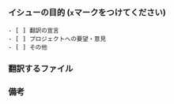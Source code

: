 <!--
該当するイシューの種類を選択してください
-->
### イシューの目的 (`x`マークをつけてください)
```
- [ ] 翻訳の宣言
- [ ] プロジェクトへの要望・意見
- [ ] その他
```

<!--
翻訳の宣言をする場合は以下のエリアを埋めてください
-->

### 翻訳するファイル
<!--
他の作業者と重ならないように、翻訳するファイルの一覧を記入してください
-->


### 備考
<!-- 翻訳に際して協力してほしいことなど自由に記入してください -->
